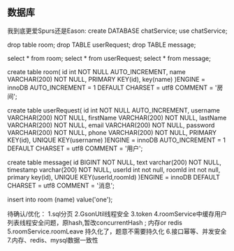

## 数据库
我到底更爱Spurs还是Eason:
create DATABASE  chatService;
use chatService;

drop table room;
drop TABLE userRequest;
drop TABLE message;


select * from room;
select * from userRequest;
select * from message;


create table room(
  id int NOT NULL AUTO_INCREMENT,
  name VARCHAR(200) NOT NULL,
  PRIMARY KEY(id),
  key(name)
)ENGINE = innoDB
  AUTO_INCREMENT = 1
  DEFAULT CHARSET = utf8
  COMMENT = '房间';



create table userRequest(
    id int NOT NULL AUTO_INCREMENT,
    username VARCHAR(200) NOT NULL,
    firstName VARCHAR(200) NOT NULL,
    lastName VARCHAR(200) NOT NULL,
    email VARCHAR(200) NOT NULL,
    password VARCHAR(200) NOT NULL,
    phone VARCHAR(200) NOT NULL,
    PRIMARY KEY(id),
    UNIQUE KEY(username)
)ENGINE = innoDB
  AUTO_INCREMENT = 1
  DEFAULT CHARSET = utf8
  COMMENT = '用户';



create table message(
    id BIGINT NOT NULL,
    text varchar(200) NOT NULL,
    timestamp varchar(200) NOT NULL,
    userId int not null,
    roomId int not null,
    primary key(id),
    UNIQUE KEY(userId,roomId)
)ENGINE = innoDB
DEFAULT CHARSET = utf8
COMMENT = '消息';

insert into room (name) 
  value('one');


待确认/优化：
1.sql分页
2.GsonUtil线程安全
3.token
4.roomService中缓存用户列表线程安全问题，原hash,暂改concurrentHash ; 内存or redis
5.roomService.roomLeave 持久化了，题意不需要持久化
6.接口幂等、并发安全
7.内存、redis、mysql数据一致性